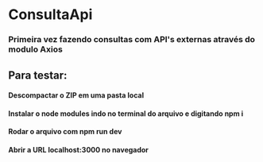 # ConsultaApi
### Primeira vez fazendo consultas com API's externas através do modulo Axios

## Para testar:
#### Descompactar o ZIP em uma pasta local

#### Instalar o node modules indo no terminal do arquivo e digitando npm i 

#### Rodar o arquivo com npm run dev

#### Abrir a URL localhost:3000 no navegador
